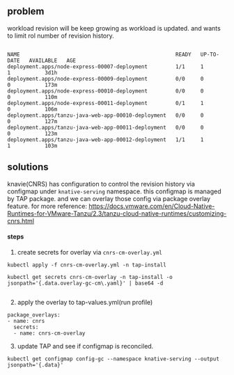 

## problem
workload revision will be keep growing as workload is updated. and wants to limit rol number of revision history.

```

NAME                                                  READY   UP-TO-DATE   AVAILABLE   AGE
deployment.apps/node-express-00007-deployment         1/1     1            1           3d1h
deployment.apps/node-express-00009-deployment         0/0     0            0           173m
deployment.apps/node-express-00010-deployment         0/0     0            0           110m
deployment.apps/node-express-00011-deployment         0/1     1            0           106m
deployment.apps/tanzu-java-web-app-00010-deployment   0/0     0            0           127m
deployment.apps/tanzu-java-web-app-00011-deployment   0/0     0            0           123m
deployment.apps/tanzu-java-web-app-00012-deployment   1/1     1            1           103m

```

## solutions
knavie(CNRS) has configuration to control the revision history via configmap under `knative-serving` namespace. this configmap is managed by TAP package. and we can overlay those config via package overlay feature. for more reference: https://docs.vmware.com/en/Cloud-Native-Runtimes-for-VMware-Tanzu/2.3/tanzu-cloud-native-runtimes/customizing-cnrs.html


#### steps
1. create secrets for overlay via `cnrs-cm-overlay.yml`
```
kubectl apply -f cnrs-cm-overlay.yml -n tap-install 

kubectl get secrets cnrs-cm-overlay -n tap-install -o jsonpath='{.data.overlay-gc-cm\.yaml}' | base64 -d


```
2. apply the overlay to tap-values.yml(run profile)

```
package_overlays:
- name: cnrs
  secrets:
  - name: cnrs-cm-overlay

```

3. update TAP and see if configmap is reconciled.
```
kubectl get configmap config-gc --namespace knative-serving --output jsonpath='{.data}'
```
